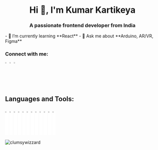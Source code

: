 <html>
<style>
    .logo-container img {     
    width: 2%;
    height: auto;
    object-fit: cover;
    object-position: center;
    display: block;
    background-color: white;
    display: inline-block; 
}
.socials-container img {
    width: 2%;
    height: auto;
    object-fit: cover; 
    object-position: center; 
    display: block;
    display: inline-block; 
}
.logo-container img:hover {
   box-shadow: 0 0 10px rgba(0, 0, 0, 0.3);
    transition: border 0.3s ease, box-shadow 0.3s ease; /
  }
    </style>
<body>
    <link rel="stylesheet" href="styles.css">
    <h1 align="center">Hi 👋, I'm Kumar Kartikeya</h1>
    <h3 align="center">A passionate frontend developer from India</h3>
    - 🌱 I’m currently learning **React**
    - 💬 Ask me about **Arduino, AR/VR, Figma**
    <h3 align="left">Connect with me:</h3>
    <p align="left">
       <div class = "socials-container">
            <a href="https://twitter.com/karthiccbruh" target="blank"><img align="center"
                    src="https://upload.wikimedia.org/wikipedia/commons/5/53/X_logo_2023_original.svg" 
                    alt="karthiccbruh"/></a>
            <a href="https://linkedin.com/in/karthicc-bruh" target="blank"><img align="center"
                    src="https://static-00.iconduck.com/assets.00/github-icon-256x249-eb1fu3cu.png"
                    alt="karthicc-bruh"/></a>
            <a href="https://instagram.com/karthicc_bruh" target="blank"><img align="center"
                src="https://upload.wikimedia.org/wikipedia/commons/thumb/e/e7/Instagram_logo_2016.svg/2048px-Instagram_logo_2016.svg.png" 
                alt="karthicc_bruh"/></a>
        </div></p>
    <h2 align="left">Languages and Tools:</h2>
    <p align="left">
        <div class= "logo-container">
            <img src="https://upload.wikimedia.org/wikipedia/commons/thumb/a/af/Adobe_Photoshop_CC_icon.svg/1200px-Adobe_Photoshop_CC_icon.svg.png" alt="Photoshop"/> 
            <img src="https://upload.wikimedia.org/wikipedia/commons/thumb/4/40/Adobe_Premiere_Pro_CC_icon.svg/1200px-Adobe_Premiere_Pro_CC_icon.svg.png" alt="Premiere Pro"/>
            <img src="https://upload.wikimedia.org/wikipedia/commons/thumb/f/fb/Adobe_Illustrator_CC_icon.svg/1200px-Adobe_Illustrator_CC_icon.svg.png" alt="Illustrator"/>
            <img src="https://www.vectorlogo.zone/logos/figma/figma-icon.svg" alt="Figma"/> 
            <img src="https://companyurlfinder.com/marketing/assets/img/logos/blender.org.png" alt="Blender"/>
            <img src="https://www.vectorlogo.zone/logos/unity3d/unity3d-icon.svg" alt="Unity"/> 
            <img src="https://upload.wikimedia.org/wikipedia/commons/thumb/1/18/C_Programming_Language.svg/1853px-C_Programming_Language.svg.png" alt="C"/> 
            <img src="https://upload.wikimedia.org/wikipedia/commons/thumb/b/bd/Logo_C_sharp.svg/1820px-Logo_C_sharp.svg.png " alt="Csharp"/>  
            <img src="https://education.oracle.com/file/general/p-80-java.png" alt="Java"/> 
            <img src="https://upload.wikimedia.org/wikipedia/commons/thumb/c/c3/Python-logo-notext.svg/1869px-Python-logo-notext.svg.png" alt="Python"/>    
            <img src="https://www.freepnglogos.com/uploads/logo-mysql-png/logo-mysql-mysql-logo-png-images-are-download-crazypng-15.png" alt="MySQL"/>
            <img src="https://cdn.worldvectorlogo.com/logos/arduino-1.svg" alt="Arduino"/> 
        </div>
    </p>
    <p><img align="center"
            src="https://github-readme-stats.vercel.app/api/top-langs?username=clumsywizzard&show_icons=true&locale=en&layout=compact"
            alt="clumsywizzard" /></p>
</body>
</html>